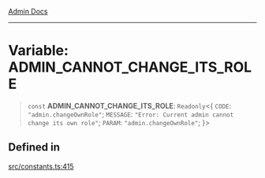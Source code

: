 [Admin Docs](/)

***

# Variable: ADMIN\_CANNOT\_CHANGE\_ITS\_ROLE

> `const` **ADMIN\_CANNOT\_CHANGE\_ITS\_ROLE**: `Readonly`\<\{ `CODE`: `"admin.changeOwnRole"`; `MESSAGE`: `"Error: Current admin cannot change its own role"`; `PARAM`: `"admin.changeOwnRole"`; \}\>

## Defined in

[src/constants.ts:415](https://github.com/Suyash878/talawa-api/blob/cfd688207611ba245c99edd8dbaccb2cdbf6a043/src/constants.ts#L415)
